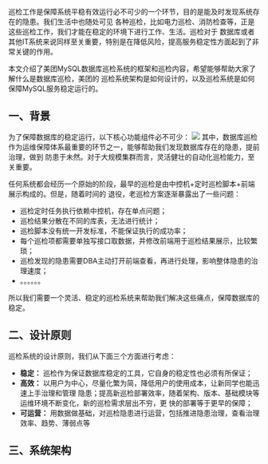 巡检工作是保障系统平稳有效运行必不可少的一个环节，目的是能及时发现系统存在的隐患。我们生活中也随处可见
各种巡检，比如电力巡检、消防检查等，正是这些巡检工作，我们才能在稳定的环境下进行工作、生活。巡检对于
数据库或者其他IT系统来说同样至关重要，特别是在降低风险，提高服务稳定性方面起到了非常关键的作用。

本文介绍了美团MySQL数据库巡检系统的框架和巡检内容，希望能够帮助大家了解什么是数据库巡检，美团的
巡检系统架构是如何设计的，以及巡检系统是如何保障MySQL服务稳定运行的。
## 一、背景
为了保障数据库的稳定运行，以下核心功能组件必不可少：
![](https://p0.meituan.net/travelcube/3a0153c26b23d36896b868ed1700561c299217.png)
其中，数据库巡检作为运维保障体系最重要的环节之一，能够帮助我们发现数据库存在的隐患，提前治理，做到
防患于未然。对于大规模集群而言，灵活健壮的自动化巡检能力，至关重要。

任何系统都会经历一个原始的阶段，最早的巡检是由中控机+定时巡检脚本+前端展示构成的。但是，随着时间的
退役，老巡检方案逐渐暴露出了一些问题：
* 巡检定时任务执行依赖中控机，存在单点问题；
* 巡检结果分散在不同的库表，无法进行统计；
* 巡检脚本没有统一开发标准，不能保证执行的成功率；
* 每个巡检项都需要单独写接口取数据，并修改前端用于巡检结果展示，比较繁琐；
* 巡检发现的隐患需要DBA主动打开前端查看，再进行处理，影响整体隐患的治理速度；
* 。。。。。。

所以我们需要一个灵活、稳定的巡检系统来帮助我们解决这些痛点，保障数据库的稳定。
## 二、设计原则
巡检系统的设计原则，我们从下面三个方面进行考虑：
* **稳定：** 巡检作为保证数据库稳定的工具，它自身的稳定性也必须有所保证；
* **高效：** 以用户为中心，尽量化繁为简，降低用户的使用成本，让新同学也能迅速上手治理和管理
隐患；提高新巡检部署效率，随着架构、版本、基础模块等运维环境不断变化，新的巡检需求层出不穷，更
快的部署等于更早的保障；
* **可运营：** 用数据做基础，对巡检隐患进行运营，包括推进隐患治理，查看治理效率、趋势、薄弱点等
## 三、系统架构